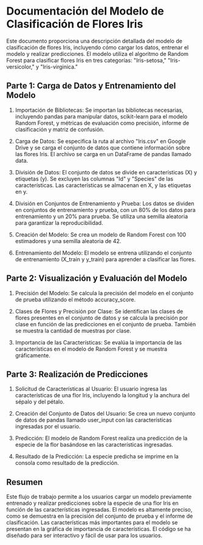 # Documentación del Modelo de Clasificación de Flores Iris

Este documento proporciona una descripción detallada del modelo de clasificación de flores Iris, incluyendo cómo cargar los datos, entrenar el modelo y realizar predicciones. El modelo utiliza el algoritmo de Random Forest para clasificar flores Iris en tres categorías: "Iris-setosa," "Iris-versicolor," y "Iris-virginica."

## Parte 1: Carga de Datos y Entrenamiento del Modelo

1.	Importación de Bibliotecas:
Se importan las bibliotecas necesarias, incluyendo pandas para manipular datos, scikit-learn para el modelo Random Forest, y métricas de evaluación como precisión, informe de clasificación y matriz de confusión.

2.	Carga de Datos:
Se especifica la ruta al archivo "Iris.csv" en Google Drive y se carga el conjunto de datos que contiene información sobre las flores Iris. El archivo se carga en un DataFrame de pandas llamado data.

3.	División de Datos:
El conjunto de datos se divide en características (X) y etiquetas (y). Se excluyen las columnas "Id" y "Species" de las características. Las características se almacenan en X, y las etiquetas en y.

4.	División en Conjuntos de Entrenamiento y Prueba:
Los datos se dividen en conjuntos de entrenamiento y prueba, con un 80% de los datos para entrenamiento y un 20% para prueba. Se utiliza una semilla aleatoria para garantizar la reproducibilidad.

5.	Creación del Modelo:
Se crea un modelo de Random Forest con 100 estimadores y una semilla aleatoria de 42.

6.	Entrenamiento del Modelo:
El modelo se entrena utilizando el conjunto de entrenamiento (X_train y y_train) para aprender a clasificar las flores.

## Parte 2: Visualización y Evaluación del Modelo

1.	Precisión del Modelo:
Se calcula la precisión del modelo en el conjunto de prueba utilizando el método accuracy_score.

2.	Clases de Flores y Precisión por Clase:
Se identifican las clases de flores presentes en el conjunto de datos y se calcula la precisión por clase en función de las predicciones en el conjunto de prueba. También se muestra la cantidad de muestras por clase.

3.	Importancia de las Características:
Se evalúa la importancia de las características en el modelo de Random Forest y se muestra gráficamente.

## Parte 3: Realización de Predicciones

1.	Solicitud de Características al Usuario:
El usuario ingresa las características de una flor Iris, incluyendo la longitud y la anchura del sépalo y del pétalo.

2.	Creación del Conjunto de Datos del Usuario:
Se crea un nuevo conjunto de datos de pandas llamado user_input con las características ingresadas por el usuario.

3.	Predicción:
El modelo de Random Forest realiza una predicción de la especie de la flor basándose en las características ingresadas.

4.	Resultado de la Predicción:
La especie predicha se imprime en la consola como resultado de la predicción.

## Resumen

Este flujo de trabajo permite a los usuarios cargar un modelo previamente entrenado y realizar predicciones sobre la especie de una flor Iris en función de las características ingresadas. El modelo es altamente preciso, como se demuestra en la precisión del conjunto de prueba y el informe de clasificación. Las características más importantes para el modelo se presentan en la gráfica de importancia de características. El código se ha diseñado para ser interactivo y fácil de usar para los usuarios.
